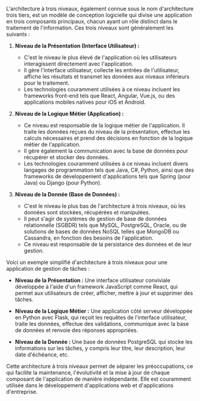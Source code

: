 L'architecture à trois niveaux, également connue sous le nom d'architecture trois tiers, est un modèle de conception logicielle qui divise une application en trois composants principaux, chacun ayant un rôle distinct dans le traitement de l'information. Ces trois niveaux sont généralement les suivants :

1. **Niveau de la Présentation (Interface Utilisateur) :**
   - C'est le niveau le plus élevé de l'application où les utilisateurs interagissent directement avec l'application.
   - Il gère l'interface utilisateur, collecte les entrées de l'utilisateur, affiche les résultats et transmet les données aux niveaux inférieurs pour le traitement.
   - Les technologies couramment utilisées à ce niveau incluent les frameworks front-end tels que React, Angular, Vue.js, ou des applications mobiles natives pour iOS et Android.

2. **Niveau de la Logique Métier (Application) :**
   - Ce niveau est responsable de la logique métier de l'application. Il traite les données reçues du niveau de la présentation, effectue les calculs nécessaires et prend des décisions en fonction de la logique métier de l'application.
   - Il gère également la communication avec la base de données pour récupérer et stocker des données.
   - Les technologies couramment utilisées à ce niveau incluent divers langages de programmation tels que Java, C#, Python, ainsi que des frameworks de développement d'applications tels que Spring (pour Java) ou Django (pour Python).

3. **Niveau de la Donnée (Base de Données) :**
   - C'est le niveau le plus bas de l'architecture à trois niveaux, où les données sont stockées, récupérées et manipulées.
   - Il peut s'agir de systèmes de gestion de base de données relationnelle (SGBDR) tels que MySQL, PostgreSQL, Oracle, ou de solutions de bases de données NoSQL telles que MongoDB ou Cassandra, en fonction des besoins de l'application.
   - Ce niveau est responsable de la persistance des données et de leur gestion.

Voici un exemple simplifié d'architecture à trois niveaux pour une application de gestion de tâches :

- **Niveau de la Présentation :** Une interface utilisateur conviviale développée à l'aide d'un framework JavaScript comme React, qui permet aux utilisateurs de créer, afficher, mettre à jour et supprimer des tâches.

- **Niveau de la Logique Métier :** Une application côté serveur développée en Python avec Flask, qui reçoit les requêtes de l'interface utilisateur, traite les données, effectue des validations, communique avec la base de données et renvoie des réponses appropriées.

- **Niveau de la Donnée :** Une base de données PostgreSQL qui stocke les informations sur les tâches, y compris leur titre, leur description, leur date d'échéance, etc.

Cette architecture à trois niveaux permet de séparer les préoccupations, ce qui facilite la maintenance, l'évolutivité et la mise à jour de chaque composant de l'application de manière indépendante. Elle est couramment utilisée dans le développement d'applications web et d'applications d'entreprise.

